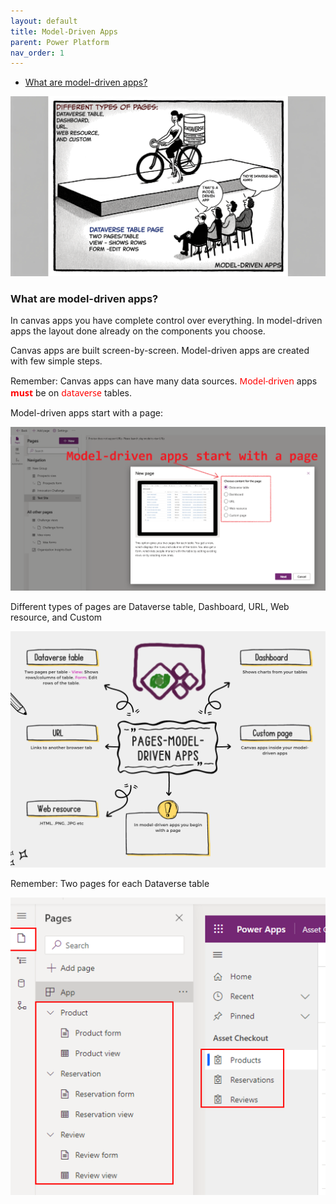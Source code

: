 ```yaml
---
layout: default
title: Model-Driven Apps
parent: Power Platform
nav_order: 1
---
```

- [What are model-driven apps?](#what-are-model-driven-apps)

![alt text](modeldriven2.png)
### What are model-driven apps?

In canvas apps you have complete control over everything. In model-driven apps the layout done already  on the components you choose.

Canvas apps are built screen-by-screen. Model-driven apps are created with few simple steps.

Remember: Canvas apps can have many data sources. <span style="color: red; font-family: Segoe UI, sans-serif;">Model-driven</span> apps <span style="color: red; font-family: Segoe UI, sans-serif;">**must**</span> be on <span style="color: red; font-family: Segoe UI, sans-serif;">dataverse</span> tables.

Model-driven apps start with a page:

![alt text](images\image-88.png)

Different types of pages are Dataverse table, Dashboard, URL, Web resource, and Custom

![alt text](images\pages_model_driven_apps.png)

Remember: Two pages for each Dataverse table

![alt text](images\image-90.png)